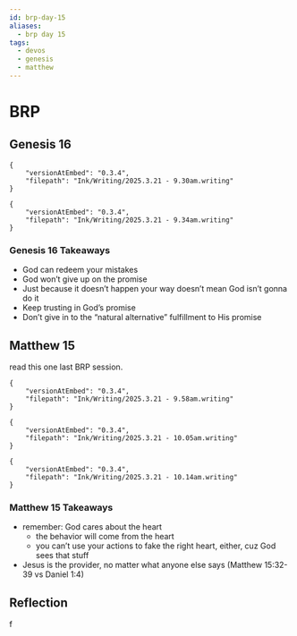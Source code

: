 ```yaml
---
id: brp-day-15
aliases:
  - brp day 15
tags:
  - devos
  - genesis
  - matthew
---
```

# BRP
## Genesis 16
```handwritten-ink
{
	"versionAtEmbed": "0.3.4",
	"filepath": "Ink/Writing/2025.3.21 - 9.30am.writing"
}
```

```handwritten-ink
{
	"versionAtEmbed": "0.3.4",
	"filepath": "Ink/Writing/2025.3.21 - 9.34am.writing"
}
```
### Genesis 16 Takeaways
- God can redeem your mistakes
- God won’t give up on the promise
- Just because it doesn’t happen your way doesn’t mean God isn’t gonna do it
- Keep trusting in God’s promise
- Don’t give in to the “natural alternative” fulfillment to His promise
## Matthew 15
read this one last BRP session.

```handwritten-ink
{
	"versionAtEmbed": "0.3.4",
	"filepath": "Ink/Writing/2025.3.21 - 9.58am.writing"
}
```

```handwritten-ink
{
	"versionAtEmbed": "0.3.4",
	"filepath": "Ink/Writing/2025.3.21 - 10.05am.writing"
}
```

```handwritten-ink
{
	"versionAtEmbed": "0.3.4",
	"filepath": "Ink/Writing/2025.3.21 - 10.14am.writing"
}
```
### Matthew 15 Takeaways
- remember: God cares about the heart
	- the behavior will come from the heart
	- you can’t use your actions to fake the right heart, either, cuz God sees that stuff
- Jesus is the provider, no matter what anyone else says (Matthew 15:32-39 vs Daniel 1:4)

## Reflection

f
